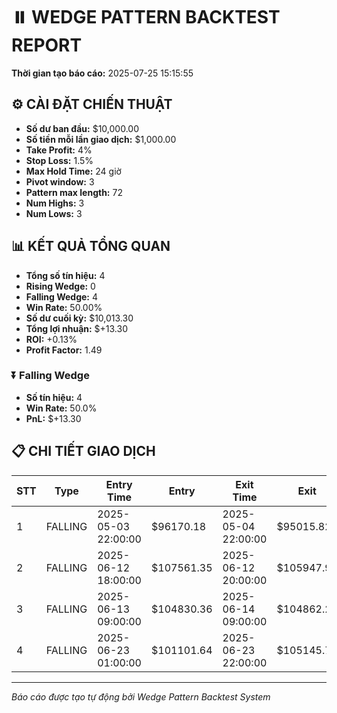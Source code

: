 # ⏸️ WEDGE PATTERN BACKTEST REPORT

**Thời gian tạo báo cáo:** 2025-07-25 15:15:55

## ⚙️ CÀI ĐẶT CHIẾN THUẬT

- **Số dư ban đầu:** $10,000.00
- **Số tiền mỗi lần giao dịch:** $1,000.00
- **Take Profit:** 4%
- **Stop Loss:** 1.5%
- **Max Hold Time:** 24 giờ
- **Pivot window:** 3
- **Pattern max length:** 72
- **Num Highs:** 3
- **Num Lows:** 3

## 📊 KẾT QUẢ TỔNG QUAN

- **Tổng số tín hiệu:** 4
- **Rising Wedge:** 0
- **Falling Wedge:** 4
- **Win Rate:** 50.00%
- **Số dư cuối kỳ:** $10,013.30
- **Tổng lợi nhuận:** $+13.30
- **ROI:** +0.13%
- **Profit Factor:** 1.49

### ⏬ Falling Wedge

- **Số tín hiệu:** 4
- **Win Rate:** 50.0%
- **PnL:** $+13.30

## 📋 CHI TIẾT GIAO DỊCH

| STT | Type | Entry Time | Entry | Exit Time | Exit | PnL | Balance | Reason |
|-----|------|----------------|-------|----------------|-------|-------|---------|--------|
| 1 | FALLING | 2025-05-03 22:00:00 | $96170.18 | 2025-05-04 22:00:00 | $95015.82 | $-12.00 | $9988.00 | Time |
| 2 | FALLING | 2025-06-12 18:00:00 | $107561.35 | 2025-06-12 20:00:00 | $105947.93 | $-15.00 | $9973.00 | SL |
| 3 | FALLING | 2025-06-13 09:00:00 | $104830.36 | 2025-06-14 09:00:00 | $104862.26 | $+0.30 | $9973.30 | Time |
| 4 | FALLING | 2025-06-23 01:00:00 | $101101.64 | 2025-06-23 22:00:00 | $105145.71 | $+40.00 | $10013.30 | TP |
---
*Báo cáo được tạo tự động bởi Wedge Pattern Backtest System*
